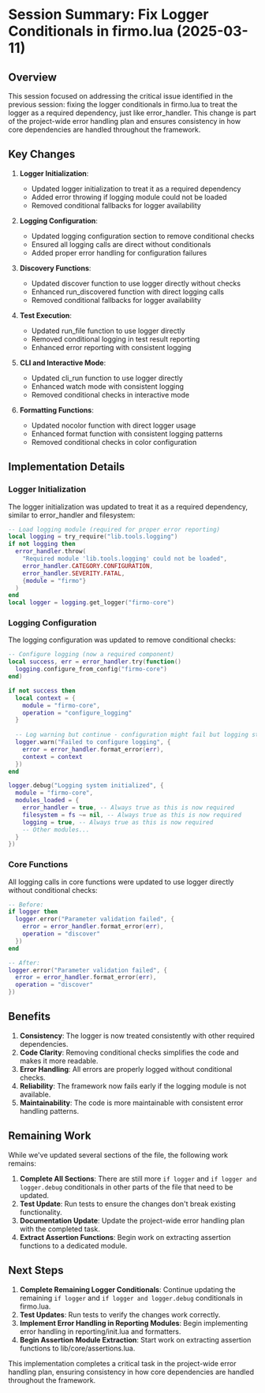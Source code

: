 # Session Summary: Fix Logger Conditionals in firmo.lua (2025-03-11)

## Overview

This session focused on addressing the critical issue identified in the previous session: fixing the logger conditionals in firmo.lua to treat the logger as a required dependency, just like error_handler. This change is part of the project-wide error handling plan and ensures consistency in how core dependencies are handled throughout the framework.

## Key Changes

1. **Logger Initialization**:
   - Updated logger initialization to treat it as a required dependency
   - Added error throwing if logging module could not be loaded
   - Removed conditional fallbacks for logger availability

2. **Logging Configuration**:
   - Updated logging configuration section to remove conditional checks
   - Ensured all logging calls are direct without conditionals
   - Added proper error handling for configuration failures

3. **Discovery Functions**:
   - Updated discover function to use logger directly without checks
   - Enhanced run_discovered function with direct logging calls
   - Removed conditional fallbacks for logger availability

4. **Test Execution**:
   - Updated run_file function to use logger directly
   - Removed conditional logging in test result reporting
   - Enhanced error reporting with consistent logging

5. **CLI and Interactive Mode**:
   - Updated cli_run function to use logger directly
   - Enhanced watch mode with consistent logging
   - Removed conditional checks in interactive mode

6. **Formatting Functions**:
   - Updated nocolor function with direct logger usage
   - Enhanced format function with consistent logging patterns
   - Removed conditional checks in color configuration

## Implementation Details

### Logger Initialization

The logger initialization was updated to treat it as a required dependency, similar to error_handler and filesystem:

```lua
-- Load logging module (required for proper error reporting)
local logging = try_require("lib.tools.logging")
if not logging then
  error_handler.throw(
    "Required module 'lib.tools.logging' could not be loaded", 
    error_handler.CATEGORY.CONFIGURATION, 
    error_handler.SEVERITY.FATAL,
    {module = "firmo"}
  )
end
local logger = logging.get_logger("firmo-core")
```

### Logging Configuration

The logging configuration was updated to remove conditional checks:

```lua
-- Configure logging (now a required component)
local success, err = error_handler.try(function()
  logging.configure_from_config("firmo-core")
end)

if not success then
  local context = {
    module = "firmo-core",
    operation = "configure_logging"
  }
  
  -- Log warning but continue - configuration might fail but logging still works
  logger.warn("Failed to configure logging", {
    error = error_handler.format_error(err),
    context = context
  })
end

logger.debug("Logging system initialized", {
  module = "firmo-core",
  modules_loaded = {
    error_handler = true, -- Always true as this is now required
    filesystem = fs ~= nil, -- Always true as this is now required
    logging = true, -- Always true as this is now required
    -- Other modules...
  }
})
```

### Core Functions

All logging calls in core functions were updated to use logger directly without conditional checks:

```lua
-- Before:
if logger then
  logger.error("Parameter validation failed", {
    error = error_handler.format_error(err),
    operation = "discover"
  })
end

-- After:
logger.error("Parameter validation failed", {
  error = error_handler.format_error(err),
  operation = "discover"
})
```

## Benefits

1. **Consistency**: The logger is now treated consistently with other required dependencies.
2. **Code Clarity**: Removing conditional checks simplifies the code and makes it more readable.
3. **Error Handling**: All errors are properly logged without conditional checks.
4. **Reliability**: The framework now fails early if the logging module is not available.
5. **Maintainability**: The code is more maintainable with consistent error handling patterns.

## Remaining Work

While we've updated several sections of the file, the following work remains:

1. **Complete All Sections**: There are still more `if logger` and `if logger and logger.debug` conditionals in other parts of the file that need to be updated.
2. **Test Update**: Run tests to ensure the changes don't break existing functionality.
3. **Documentation Update**: Update the project-wide error handling plan with the completed task.
4. **Extract Assertion Functions**: Begin work on extracting assertion functions to a dedicated module.

## Next Steps

1. **Complete Remaining Logger Conditionals**: Continue updating the remaining `if logger` and `if logger and logger.debug` conditionals in firmo.lua.
2. **Test Updates**: Run tests to verify the changes work correctly.
3. **Implement Error Handling in Reporting Modules**: Begin implementing error handling in reporting/init.lua and formatters.
4. **Begin Assertion Module Extraction**: Start work on extracting assertion functions to lib/core/assertions.lua.

This implementation completes a critical task in the project-wide error handling plan, ensuring consistency in how core dependencies are handled throughout the framework.